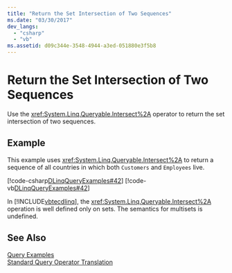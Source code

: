 ```yaml
---
title: "Return the Set Intersection of Two Sequences"
ms.date: "03/30/2017"
dev_langs: 
  - "csharp"
  - "vb"
ms.assetid: d09c344e-3548-4944-a3ed-051880e3f5b8
---
```

# Return the Set Intersection of Two Sequences
Use the <xref:System.Linq.Queryable.Intersect%2A> operator to return the set intersection of two sequences.  
  
## Example  
 This example uses <xref:System.Linq.Queryable.Intersect%2A> to return a sequence of all countries in which both `Customers` and `Employees` live.  
  
 [!code-csharp[DLinqQueryExamples#42](../../../../../../samples/snippets/csharp/VS_Snippets_Data/DLinqQueryExamples/cs/Program.cs#42)]
 [!code-vb[DLinqQueryExamples#42](../../../../../../samples/snippets/visualbasic/VS_Snippets_Data/DLinqQueryExamples/vb/Module1.vb#42)]  
  
 In [!INCLUDE[vbtecdlinq](../../../../../../includes/vbtecdlinq-md.md)], the <xref:System.Linq.Queryable.Intersect%2A> operation is well defined only on sets. The semantics for multisets is undefined.  
  
## See Also  
 [Query Examples](../../../../../../docs/framework/data/adonet/sql/linq/query-examples.md)  
 [Standard Query Operator Translation](../../../../../../docs/framework/data/adonet/sql/linq/standard-query-operator-translation.md)
